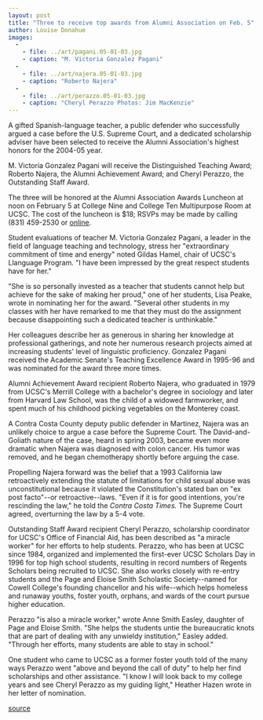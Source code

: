 ```yaml
---
layout: post
title: "Three to receive top awards from Alumni Association on Feb. 5"
author: Louise Donahue
images:
  -
    - file: ../art/pagani.05-01-03.jpg
    - caption: "M. Victoria Gonzalez Pagani"
  -
    - file: ../art/najera.05-01-03.jpg
    - caption: "Roberto Najera"
  -
    - file: ../art/perazzo.05-01-03.jpg
    - caption: "Cheryl Perazzo Photos: Jim MacKenzie"
---
```


A gifted Spanish-language teacher, a public defender who successfully argued a case before the U.S. Supreme Court, and a dedicated scholarship adviser have been selected to receive the Alumni Association's highest honors for the 2004-05 year.

M. Victoria Gonzalez Pagani will receive the Distinguished Teaching Award; Roberto Najera, the Alumni Achievement Award; and Cheryl Perazzo, the Outstanding Staff Award.

The three will be honored at the Alumni Association Awards Luncheon at noon on February 5 at College Nine and College Ten Multipurpose Room at UCSC. The cost of the luncheon is $18; RSVPs may be made by calling (831) 459-2530 or [online][1].  

Student evaluations of teacher M. Victoria Gonzalez Pagani, a leader in the field of language teaching and technology, stress her "extraordinary commitment of time and energy" noted Gildas Hamel, chair of UCSC's Llanguage Program. "I have been impressed by the great respect students have for her."  

"She is so personally invested as a teacher that students cannot help but achieve for the sake of making her proud," one of her students, Lisa Peake, wrote in nominating her for the award. "Several other students in my classes with her have remarked to me that they must do the assignment because disappointing such a dedicated teacher is unthinkable."   

Her colleagues describe her as generous in sharing her knowledge at professional gatherings, and note her numerous research projects aimed at increasing students' level of linguistic proficiency. Gonzalez Pagani received the Academic Senate's Teaching Excellence Award in 1995-96 and was nominated for the award three more times.  

Alumni Achievement Award recipient Roberto Najera, who graduated in 1979 from UCSC's Merrill College with a bachelor's degree in sociology and later from Harvard Law School, was the child of a widowed farmworker, and spent much of his childhood picking vegetables on the Monterey coast.   

A Contra Costa County deputy public defender in Martinez, Najera was an unlikely choice to argue a case before the Supreme Court. The David-and-Goliath nature of the case, heard in spring 2003, became even more dramatic when Najera was diagnosed with colon cancer. His tumor was removed, and he began chemotherapy shortly before arguing the case.   

Propelling Najera forward was the belief that a 1993 California law retroactively extending the statute of limitations for child sexual abuse was unconstitutional because it violated the Constitution's stated ban on "ex post facto"--or retroactive--laws. "Even if it is for good intentions, you're rescinding the law," he told the _Contra Costa Times._ The Supreme Court agreed, overturning the law by a 5-4 vote.  

Outstanding Staff Award recipient Cheryl Perazzo, scholarship coordinator for UCSC's Office of Financial Aid, has been described as "a miracle worker" for her efforts to help students. Perazzo, who has been at UCSC since 1984, organized and implemented the first-ever UCSC Scholars Day in 1996 for top high school students, resulting in record numbers of Regents Scholars being recruited to UCSC. She also works closely with re-entry students and the Page and Eloise Smith Scholastic Society--named for Cowell College's founding chancellor and his wife--which helps homeless and runaway youths, foster youth, orphans, and wards of the court pursue higher education.   

Perazzo "is also a miracle worker," wrote Anne Smith Easley, daughter of Page and Eloise Smith. "She helps the students untie the bureaucratic knots that are part of dealing with any unwieldy institution," Easley added. "Through her efforts, many students are able to stay in school."  

One student who came to UCSC as a former foster youth told of the many ways Perazzo went "above and beyond the call of duty" to help her find scholarships and other assistance. "I know I will look back to my college years and see Cheryl Perazzo as my guiding light," Heather Hazen wrote in her letter of nomination.  

[1]: http://www.alumni.ucsc.edu

[source](http://www1.ucsc.edu/currents/04-05/01-03/alumni.asp "Permalink to alumni")
